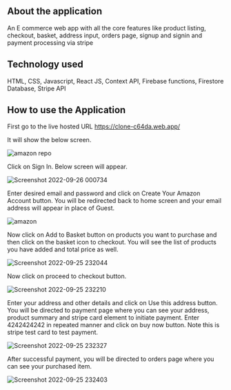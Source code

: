 
## About the application

An E commerce web app with all the core features like product listing, checkout, basket, address input, orders page, signup and signin and payment processing via stripe


## Technology used

HTML, CSS, Javascript, React JS, Context API, Firebase functions, Firestore Database, Stripe API


## How to use the Application

First go to the live hosted URL https://clone-c64da.web.app/

It will show the below screen.

![amazon repo](https://user-images.githubusercontent.com/91658563/192159631-aee135f3-116b-4fa5-9a64-cbc58a69e6d5.jpg)

Click on Sign In. Below screen will appear.

![Screenshot 2022-09-26 000734](https://user-images.githubusercontent.com/91658563/192159746-7df90d81-2ea7-4e95-b7e6-64d27e057044.jpg)

Enter desired email and password and click on Create Your Amazon Account button.
You will be redirected back to home screen and your email address will appear in place of Guest.

![amazon](https://user-images.githubusercontent.com/91658563/192159856-73e251bf-4bf0-4ae1-b681-00fcc5799bd8.jpg)

Now click on Add to Basket button on products you want to purchase and then click on the basket icon to checkout. You will see the list of products you have added and total price as well.

![Screenshot 2022-09-25 232044](https://user-images.githubusercontent.com/91658563/192159930-bc7c433d-ce0f-473a-8535-556700580ac6.jpg)

Now click on proceed to checkout button.

![Screenshot 2022-09-25 232210](https://user-images.githubusercontent.com/91658563/192159996-2c57ee5f-1952-4288-8606-081bb4e19e02.jpg)

Enter your address and other details and click on Use this address button. You will be directed to payment page where you can see your address, product summary and stripe card element to initiate payment. Enter 4242424242 in repeated manner and click on buy now button. Note this is stripe test card to test payment.

![Screenshot 2022-09-25 232327](https://user-images.githubusercontent.com/91658563/192160099-d656f445-2c0f-4da3-956f-1a99f708758d.jpg)

After successful payment, you will be directed to orders page where you can see your purchased item.

![Screenshot 2022-09-25 232403](https://user-images.githubusercontent.com/91658563/192160162-4b2229d7-6dc7-4e49-9186-31fb5063dcb2.jpg)


